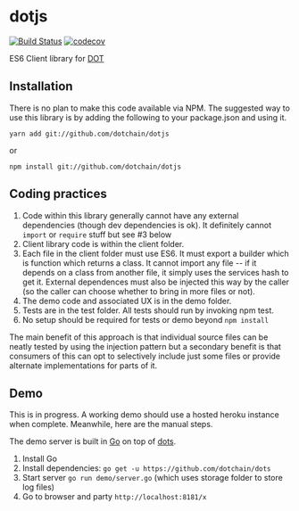 # dotjs

[![Build Status](https://travis-ci.org/dotchain/dotjs.svg?branch=master)](https://travis-ci.org/dotchain/dotjs)
[![codecov](https://codecov.io/gh/dotchain/dotjs/branch/master/graph/badge.svg)](https://codecov.io/gh/dotchain/dotjs)

ES6 Client library for [DOT](https://github.com/rameshvk/dot)

## Installation

There is no plan to make this code available via NPM.  The suggested way to use this library is by adding the following to your package.json and using it.

```
yarn add git://github.com/dotchain/dotjs
```

or

```
npm install git://github.com/dotchain/dotjs
```

## Coding practices

1. Code within this library generally cannot have any external dependencies (though dev dependencies is ok). It definitely cannot `import` or `require` stuff but see #3 below
2. Client library code is within the client folder. 
3. Each file in the client folder must use ES6.  It must export a builder which is function which returns a class. It cannot import any file -- if it depends on a class from another file, it simply uses the services hash to get it.  External dependences must also be injected this way by the caller (so the caller can choose whether to bring in more files or not).
4. The demo code and associated UX is in the demo folder.
5. Tests are in the test folder. All tests should run by invoking npm test.
6. No setup should be required for tests or demo beyond `npm install`

The main benefit of this approach is that individual source files can be neatly tested by using the injection pattern but a secondary benefit is that consumers of this can opt to selectively include just some files or provide alternate implementations for parts of it.

## Demo

This is in progress.  A working demo should use a hosted heroku instance when complete. Meanwhile, here are the manual steps.

The demo server is built in [Go](https://golang.org) on top of [dots](https://github.com/dotchain/dots).

1. Install Go
2. Install dependencies: `go get -u https://github.com/dotchain/dots`
3. Start server `go run demo/server.go` (which uses storage folder to store log files)
4. Go to browser and party `http://localhost:8181/x`


